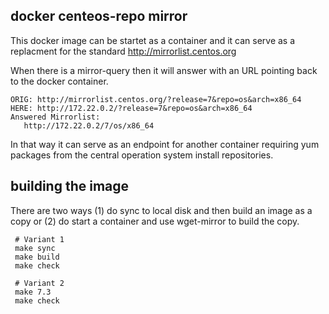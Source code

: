## docker centeos-repo mirror

This docker image can be startet as a container
and it can serve as a replacment for the standard
http://mirrorlist.centos.org

When there is a mirror-query then it will answer
with an URL pointing back to the docker container.

    ORIG: http://mirrorlist.centos.org/?release=7&repo=os&arch=x86_64
    HERE: http://172.22.0.2/?release=7&repo=os&arch=x86_64
    Answered Mirrorlist:
       http://172.22.0.2/7/os/x86_64

In that way it can serve as an endpoint for another
container requiring yum packages from the central
operation system install repositories.

## building the image

There are two ways (1) do sync to local disk and then
build an image as a copy or (2) do start a container
and use wget-mirror to build the copy.

     # Variant 1
     make sync
     make build
     make check

     # Variant 2
     make 7.3
     make check


      